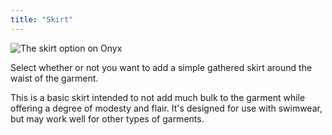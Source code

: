 ```yaml
---
title: "Skirt"
---
```


![The skirt option on Onyx](skirt.svg)

Select whether or not you want to add a simple gathered skirt around the waist of the garment.

This is a basic skirt intended to not add much bulk to the garment while offering a degree of modesty and flair. It's designed for use with swimwear, but may work well for other types of garments.
